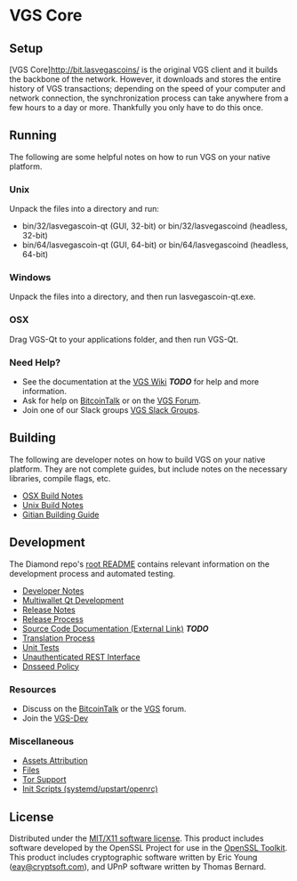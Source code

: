 VGS Core
=====================

Setup
---------------------
[VGS Core]http://bit.lasvegascoins/ is the original VGS client and it builds the backbone of the network. However, it downloads and stores the entire history of VGS transactions; depending on the speed of your computer and network connection, the synchronization process can take anywhere from a few hours to a day or more. Thankfully you only have to do this once.

Running
---------------------
The following are some helpful notes on how to run VGS on your native platform.

### Unix

Unpack the files into a directory and run:

- bin/32/lasvegascoin-qt (GUI, 32-bit) or bin/32/lasvegascoind (headless, 32-bit)
- bin/64/lasvegascoin-qt (GUI, 64-bit) or bin/64/lasvegascoind (headless, 64-bit)

### Windows

Unpack the files into a directory, and then run lasvegascoin-qt.exe.

### OSX

Drag VGS-Qt to your applications folder, and then run VGS-Qt.

### Need Help?

* See the documentation at the [VGS Wiki](https://en.bitcoin.it/wiki/Main_Page) ***TODO***
for help and more information.
* Ask for help on [BitcoinTalk](https://bitcointalk.org/index.php?topic=1604893.0) or on the [VGS Forum](https://google.forum.com/).
* Join one of our Slack groups [VGS Slack Groups](https://google.slack.com/).

Building
---------------------
The following are developer notes on how to build VGS on your native platform. They are not complete guides, but include notes on the necessary libraries, compile flags, etc.

- [OSX Build Notes](build-osx.md)
- [Unix Build Notes](build-unix.md)
- [Gitian Building Guide](gitian-building.md)

Development
---------------------
The Diamond repo's [root README](https://github.com/LIMXTEC/Lasvegascoin/blob/master/README.md) contains relevant information on the development process and automated testing.

- [Developer Notes](developer-notes.md)
- [Multiwallet Qt Development](multiwallet-qt.md)
- [Release Notes](release-notes.md)
- [Release Process](release-process.md)
- [Source Code Documentation (External Link)](https://dev.visucore.com/bitcoin/doxygen/) ***TODO***
- [Translation Process](translation_process.md)
- [Unit Tests](unit-tests.md)
- [Unauthenticated REST Interface](REST-interface.md)
- [Dnsseed Policy](dnsseed-policy.md)

### Resources

* Discuss on the [BitcoinTalk](https://bitcointalk.org/index.php?topic=1604893.0) or the [VGS](https://google.forum.com/) forum.
* Join the [VGS-Dev](https://google.slack.com/) 

### Miscellaneous
- [Assets Attribution](assets-attribution.md)
- [Files](files.md)
- [Tor Support](tor.md)
- [Init Scripts (systemd/upstart/openrc)](init.md)

License
---------------------
Distributed under the [MIT/X11 software license](http://www.opensource.org/licenses/mit-license.php).
This product includes software developed by the OpenSSL Project for use in the [OpenSSL Toolkit](https://www.openssl.org/). This product includes
cryptographic software written by Eric Young ([eay@cryptsoft.com](mailto:eay@cryptsoft.com)), and UPnP software written by Thomas Bernard.
